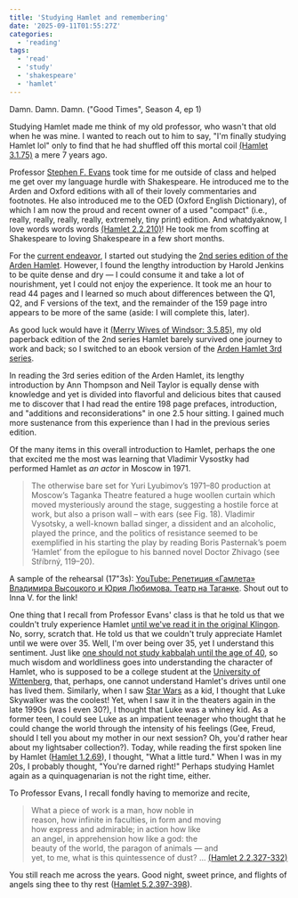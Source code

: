 ```yaml
---
title: 'Studying Hamlet and remembering'
date: '2025-09-11T01:55:27Z'
categories:
  - 'reading'
tags:
  - 'read'
  - 'study'
  - 'shakespeare'
  - 'hamlet'
---
```


Damn. Damn. Damn. ("Good Times", Season 4, ep 1)

Studying Hamlet made me think of my old professor, who wasn't that old when he was mine. I wanted to reach out to him to say, "I'm finally studying Hamlet lol" only to find that he had shuffled off this mortal coil [(Hamlet 3.1.75)](https://www.folger.edu/explore/shakespeares-works/hamlet/read/3/1/#line-3.1.75) a mere 7 years ago.

Professor [Stephen F. Evans](https://obituaries.ljworld.com/us/obituaries/ljworld/name/stephen-evans-obituary?id=12131253) took time for me outside of class and helped me get over my language hurdle with Shakespeare. He introduced me to the Arden and Oxford editions with all of their lovely commentaries and footnotes. He also introduced me to the OED (Oxford English Dictionary), of which I am now the proud and recent owner of a used "compact" (i.e., really, really, really, really, extremely, tiny print) edition. And whatdyaknow, I love words words words [(Hamlet 2.2.210)](https://www.folger.edu/explore/shakespeares-works/hamlet/read/2/2/#line-2.2.210)! He took me from scoffing at Shakespeare to loving Shakespeare in a few short months.

For the [current endeavor](/blog/2025-09-07-shakespeare-in-planning/), I started out studying the [2nd series edition of the Arden Hamlet](https://www.abebooks.com/9781903436677/Hamlet-Arden-Shakespeare-Second-Series-1903436672/plp). However, I found the lengthy introduction by Harold Jenkins to be quite dense and dry — I could consume it and take a lot of nourishment, yet I could not enjoy the experience. It took me an hour to read 44 pages and I learned so much about differences between the Q1, Q2, and F versions of the text, and the remainder of the 159 page intro appears to be more of the same (aside: I will complete this, later).

As good luck would have it [(Merry Wives of Windsor: 3.5.85)](https://www.folger.edu/explore/shakespeares-works/the-merry-wives-of-windsor/read/3/5/#line-3.5.85), my old paperback edition of the 2nd series Hamlet barely survived one journey to work and back; so I switched to an ebook version of the [Arden Hamlet 3rd series](https://www.bloomsbury.com/us/hamlet-9781472518385/). 

In reading the 3rd series edition of the Arden Hamlet, its lengthy introduction by Ann Thompson and Neil Taylor is equally dense with knowledge and yet is divided into flavorful and delicious bites that caused me to discover that I had read the entire 198 page prefaces, introduction, and "additions and reconsiderations" in one 2.5 hour sitting. I gained much more sustenance from this experience than I had in the previous series edition.

Of the many items in this overall introduction to Hamlet, perhaps the one that excited me the most was learning that Vladimir Vysostky had performed Hamlet as _an actor_ in Moscow in 1971.

> The otherwise bare set for Yuri Lyubimov’s 1971–80 production at Moscow’s Taganka Theatre featured a huge woollen curtain which moved mysteriously around the stage, suggesting a hostile force at work, but also a prison wall – with ears (see Fig. 18). Vladimir Vysotsky, a well-known ballad singer, a dissident and an alcoholic, played the prince, and the politics of resistance seemed to be exemplified in his starting the play by reading Boris Pasternak’s poem ‘Hamlet’ from the epilogue to his banned novel Doctor Zhivago (see Stříbrný, 119–20).

A sample of the rehearsal (17"3s): [YouTube: Репетиция «Гамлета» Владимира Высоцкого и Юрия Любимова. Театр на Таганке](https://youtu.be/s056I-jPq5g?si=6ks4zL_ZuZQ3wl8m). Shout out to Inna V. for the link!

One thing that I recall from Professor Evans' class is that he told us that we couldn't truly experience Hamlet [until we've read it in the original Klingon](https://www.folger.edu/blogs/shakespeare-and-beyond/shakespeare-klingon-star-trek/). No, sorry, scratch that. He told us that we couldn't truly appreciate Hamlet until we were over 35. Well, I'm over being over 35, yet I understand this sentiment. Just like [one should not study kabbalah until the age of 40](https://www.myjewishlearning.com/article/ask-the-expert-do-i-have-to-be-40-to-study-kabbalah/), so much wisdom and worldliness goes into understanding the character of Hamlet, who is supposed to be a college student at the [University of Wittenberg](https://en.wikipedia.org/wiki/Martin_Luther_University_Halle-Wittenberg), that, perhaps, one cannot understand Hamlet's drives until one has lived them. Similarly, when I saw [Star Wars](https://en.wikipedia.org/wiki/Star_Wars_(film)) as a kid, I thought that Luke Skywalker was the coolest! Yet, when I saw it in the theaters again in the late 1990s (was I even 30?), I thought that Luke was a whiney kid. As a former teen, I could see Luke as an impatient teenager who thought that he could change the world through the intensity of his feelings (Gee, Freud, should I tell you about my mother in our next session? Oh, you'd rather hear about my lightsaber collection?). Today, while reading the first spoken line by Hamlet ([Hamlet 1.2.69](https://www.folger.edu/explore/shakespeares-works/hamlet/read/1/2/#line-1.2.69)), I thought, "What a little turd." When I was in my 20s, I probably thought, "You're darned right!" Perhaps studying Hamlet again as a quinquagenarian is not the right time, either.

To Professor Evans, I recall fondly having to memorize and recite,

> What a piece of work is a man, how noble in \
> reason, how infinite in faculties, in form and moving \
> how express and admirable; in action how like \
> an angel, in apprehension how like a god: the \
> beauty of the world, the paragon of animals — and \
> yet, to me, what is this quintessence of dust? ... [(Hamlet 2.2.327-332)](https://www.folger.edu/explore/shakespeares-works/hamlet/read/2/2/#line-2.2.327)

You still reach me across the years. Good night, sweet prince, and flights of angels sing thee to thy rest ([Hamlet 5.2.397-398](https://www.folger.edu/explore/shakespeares-works/hamlet/read/5/2#line-5.2.397)).
